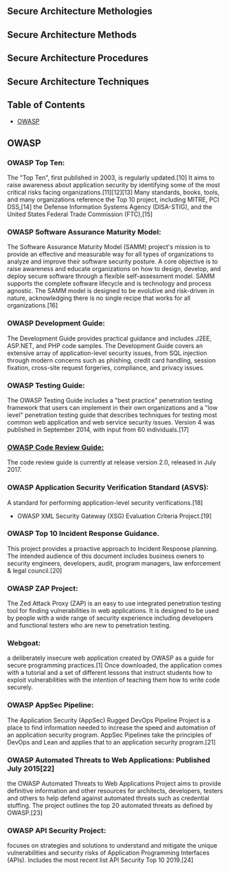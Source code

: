 ## Secure Architecture Methologies
## Secure Architecture Methods
## Secure Architecture Procedures
## Secure Architecture Techniques

## Table of Contents
- [OWASP](#owasp)


## OWASP
 ### OWASP Top Ten: 
 The "Top Ten", first published in 2003, is regularly updated.[10] It aims to raise awareness about application security by identifying some of the most critical risks facing organizations.[11][12][13] Many standards, books, tools, and many organizations reference the Top 10 project, including MITRE, PCI DSS,[14] the Defense Information Systems Agency (DISA-STIG), and the United States Federal Trade Commission (FTC),[15]
 
 
 ### OWASP Software Assurance Maturity Model: 
 The Software Assurance Maturity Model (SAMM) project's mission is to provide an effective and measurable way for all types of organizations to analyze and improve their software security posture. A core objective is to raise awareness and educate organizations on how to design, develop, and deploy secure software through a flexible self-assessment model. SAMM supports the complete software lifecycle and is technology and process agnostic. The SAMM model is designed to be evolutive and risk-driven in nature, acknowledging there is no single recipe that works for all organizations.[16]
 
 
 ### OWASP Development Guide: 
 The Development Guide provides practical guidance and includes J2EE, ASP.NET, and PHP code samples. The Development Guide covers an extensive array of application-level security issues, from SQL injection through modern concerns such as phishing, credit card handling, session fixation, cross-site request forgeries, compliance, and privacy issues.
 
 ### OWASP Testing Guide: 
 The OWASP Testing Guide includes a "best practice" penetration testing framework that users can implement in their own organizations and a "low level" penetration testing guide that describes techniques for testing most common web application and web service security issues. Version 4 was published in September 2014, with input from 60 individuals.[17]
 
 
 ### [OWASP Code Review Guide:](https://github.com/paulveillard/cybersecurity-architecture/blob/main/src/OWASP_Code_Review_Guide_v2.pdf)
 The code review guide is currently at release version 2.0, released in July 2017.
 
 
 ### OWASP Application Security Verification Standard (ASVS): 
 A standard for performing application-level security verifications.[18]
 - OWASP XML Security Gateway (XSG) Evaluation Criteria Project.[19]
### OWASP Top 10 Incident Response Guidance. 
 This project provides a proactive approach to Incident Response planning. The intended audience of this document includes business owners to security engineers, developers, audit, program managers, law enforcement & legal council.[20]
 
 ### OWASP ZAP Project: 
 The Zed Attack Proxy (ZAP) is an easy to use integrated penetration testing tool for finding vulnerabilities in web applications. It is designed to be used by people with a wide range of security experience including developers and functional testers who are new to penetration testing.
 
 
 ### Webgoat: 
 a deliberately insecure web application created by OWASP as a guide for secure programming practices.[1] Once downloaded, the application comes with a tutorial and a set of different lessons that instruct students how to exploit vulnerabilities with the intention of teaching them how to write code securely.
 
 
 ### OWASP AppSec Pipeline: 
 The Application Security (AppSec) Rugged DevOps Pipeline Project is a place to find information needed to increase the speed and automation of an application security program. AppSec Pipelines take the principles of DevOps and Lean and applies that to an application security program.[21]
 
 
 ### OWASP Automated Threats to Web Applications: Published July 2015[22] 
 the OWASP Automated Threats to Web Applications Project aims to provide definitive information and other resources for architects, developers, testers and others to help defend against automated threats such as credential stuffing. The project outlines the top 20 automated threats as defined by OWASP.[23]
 
 ### OWASP API Security Project: 
 focuses on strategies and solutions to understand and mitigate the unique vulnerabilities and security risks of Application Programming Interfaces (APIs). Includes the most recent list API Security Top 10 2019.[24]
